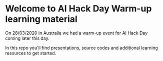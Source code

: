 # Welcome to AI Hack Day Warm-up learning material

On 28/03/2020 in Australia we had a warm-up event for AI Hack Day coming later this day.

In this repo you'll find presentations, source codes and additional learning resources to get started.
